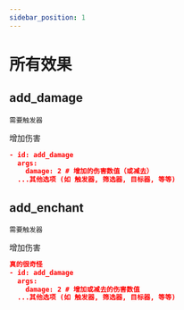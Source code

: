 ```yaml
---
sidebar_position: 1
---
```


# 所有效果

## add_damage

`需要触发器`

增加伤害

```json
- id: add_damage
  args:
    damage: 2 # 增加的伤害数值（或减去）
  ...其他选项 (如 触发器, 筛选器, 目标器, 等等)
```

## add_enchant

`需要触发器`

增加伤害

```json
真的很奇怪
- id: add_damage
  args:
    damage: 2 # 增加或减去的伤害数值
  ...其他选项 (如 触发器, 筛选器, 目标器, 等等)
```